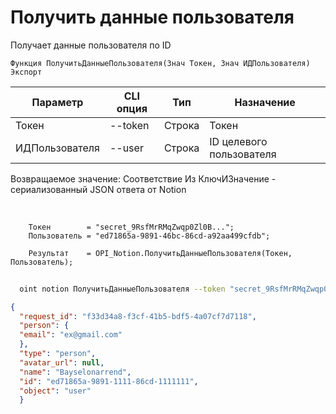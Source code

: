 ﻿---
sidebar_position: 2
---

# Получить данные пользователя
 Получает данные пользователя по ID



`Функция ПолучитьДанныеПользователя(Знач Токен, Знач ИДПользователя) Экспорт`

  | Параметр | CLI опция | Тип | Назначение |
  |-|-|-|-|
  | Токен | --token | Строка | Токен |
  | ИДПользователя | --user | Строка | ID целевого пользователя |

  
  Возвращаемое значение:   Соответствие Из КлючИЗначение - сериализованный JSON ответа от Notion

<br/>




```bsl title="Пример кода"
    Токен        = "secret_9RsfMrRMqZwqp0Zl0B...";
    Пользователь = "ed71865a-9891-46bc-86cd-a92aa499cfdb";

    Результат    = OPI_Notion.ПолучитьДанныеПользователя(Токен, Пользователь);
```



```sh title="Пример команды CLI"
    
  oint notion ПолучитьДанныеПользователя --token "secret_9RsfMrRMqZwqp0Zl0B..." --user "ed71865a989146bc86cdwdf24..."

```

```json title="Результат"
{
  "request_id": "f33d34a8-f3cf-41b5-bdf5-4a07cf7d7118",
  "person": {
  "email": "ex@gmail.com"
  },
  "type": "person",
  "avatar_url": null,
  "name": "Bayselonarrend",
  "id": "ed71865a-9891-1111-86cd-1111111",
  "object": "user"
  }
```
